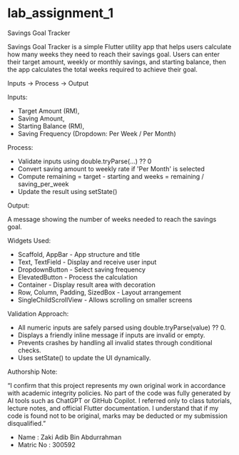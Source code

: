# lab_assignment_1

Savings Goal Tracker

Savings Goal Tracker is a simple Flutter utility app that helps users calculate how many weeks they need to reach their savings goal. Users can enter their target amount, weekly or monthly savings, and starting balance, then the app calculates the total weeks required to achieve their goal.

Inputs → Process → Output 

Inputs: 
- Target Amount (RM), 
- Saving Amount, 
- Starting Balance (RM), 
- Saving Frequency (Dropdown: Per Week / Per Month) 

Process: 

- Validate inputs using double.tryParse(...) ?? 0 
- Convert saving amount to weekly rate if 'Per Month' is selected
- Compute remaining = target - starting and weeks = remaining / saving_per_week 
- Update the result using setState() 

Output: 

A message showing the number of weeks needed to reach the savings goal.

Widgets Used:

- Scaffold, AppBar - App structure and title
- Text, TextField -  Display and receive user input 
- DropdownButton - Select saving frequency
- ElevatedButton - Process the calculation
- Container - Display result area with decoration 
- Row, Column, Padding, SizedBox - Layout arrangement
- SingleChildScrollView -  Allows scrolling on smaller screens 

Validation Approach:

- All numeric inputs are safely parsed using double.tryParse(value) ?? 0. 
- Displays a friendly inline message if inputs are invalid or empty. 
- Prevents crashes by handling all invalid states through conditional checks. 
- Uses setState() to update the UI dynamically.

Authorship Note:

“I confirm that this project represents my own original work in accordance with academic integrity policies. No part of the code was fully generated by AI tools such as ChatGPT or GitHub Copilot. I referred only to class tutorials, lecture notes, and official Flutter documentation. I understand that if my code is found not to be original, marks may be deducted or my submission disqualified.”

- Name : Zaki Adib Bin Abdurrahman
- Matric No : 300592
